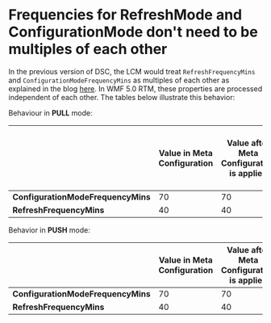 # Frequencies for RefreshMode and ConfigurationMode don't need to be multiples of each other

In the previous version of DSC, the LCM would treat `RefreshFrequencyMins` and `ConfigurationModeFrequencyMins` as multiples of each other as explained in the blog [here](http://blogs.msdn.com/b/powershell/archive/2013/12/09/understanding-meta-configuration-in-windows-powershell-desired-state-configuration.aspx). In WMF 5.0 RTM, these properties are processed independent of each other. The tables below illustrate this behavior:

Behaviour in **PULL** mode: 

|                                  |**Value in Meta Configuration**|**Value after Meta Configuration is applied**|**How often pull happens (in mins)**|**How often configuration is applied (in mins)**|
|----------------------------------|-------------------------------|---------------------------------------------|------------------------------------|------------------------------------------------|
|**ConfigurationModeFrequencyMins**|70							   |70											 |									  |70											   |
|**RefreshFrequencyMins**          |40							   |40											 |40								  |											  	   |

Behavior in **PUSH** mode:

|								   |**Value in Meta Configuration**|**Value after Meta Configuration is applied**|**How often configuration is applied (in mins)**|
|----------------------------------|-------------------------------|---------------------------------------------|------------------------------------------------|
|**ConfigurationModeFrequencyMins**|70							   |70											 |70											  |
|**RefreshFrequencyMins**		   |40							   |40											 |												  |
